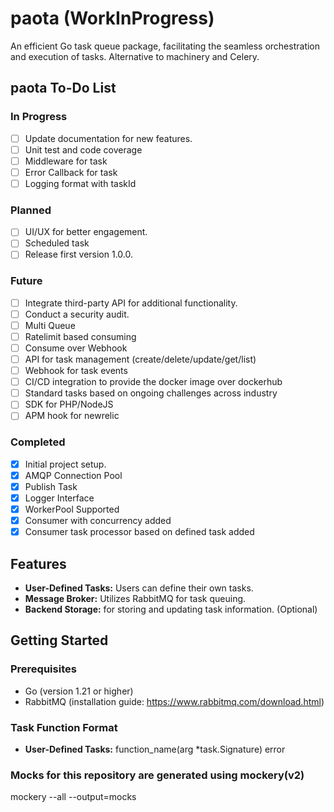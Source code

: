 # paota (WorkInProgress)
An efficient Go task queue package, facilitating the seamless orchestration and execution of tasks. Alternative to machinery and Celery.

## paota To-Do List

### In Progress
- [ ] Update documentation for new features.
- [ ] Unit test and code coverage
- [ ] Middleware for task
- [ ] Error Callback for task
- [ ] Logging format with taskId

### Planned
- [ ] UI/UX for better engagement.
- [ ] Scheduled task
- [ ] Release first version 1.0.0.

### Future
- [ ] Integrate third-party API for additional functionality.
- [ ] Conduct a security audit.
- [ ] Multi Queue
- [ ] Ratelimit based consuming
- [ ] Consume over Webhook
- [ ] API for task management (create/delete/update/get/list)
- [ ] Webhook for task events
- [ ] CI/CD integration to provide the docker image over dockerhub
- [ ] Standard tasks based on ongoing challenges across industry
- [ ] SDK for PHP/NodeJS
- [ ] APM hook for newrelic

### Completed
- [x] Initial project setup.
- [x] AMQP Connection Pool
- [x] Publish Task
- [x] Logger Interface
- [x] WorkerPool Supported
- [x] Consumer with concurrency added
- [x] Consumer task processor based on defined task added

## Features

- **User-Defined Tasks:** Users can define their own tasks.
- **Message Broker:** Utilizes RabbitMQ for task queuing.
- **Backend Storage:** for storing and updating task information. (Optional)

## Getting Started

### Prerequisites

- Go (version 1.21 or higher)
- RabbitMQ (installation guide: https://www.rabbitmq.com/download.html)

### Task Function Format
- **User-Defined Tasks:** function_name(arg *task.Signature) error

### Mocks for this repository are generated using mockery(v2)
mockery --all --output=mocks

